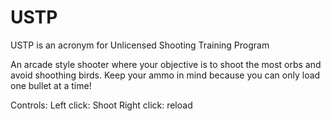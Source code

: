 # USTP
USTP is an acronym for Unlicensed Shooting Training Program

An arcade style shooter where your objective is to shoot the most orbs and avoid shoothing birds. 
Keep your ammo in mind because you can only load one bullet at a time!


Controls:
Left click: Shoot
Right click: reload
